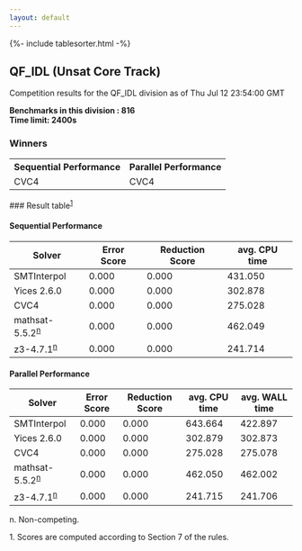 ```yaml
---
layout: default
---
```

{%- include tablesorter.html -%}

##  QF_IDL (Unsat Core Track)

Competition results for the QF_IDL division as of Thu Jul 12 23:54:00 GMT

**Benchmarks in this division : 816  
Time limit: 2400s** 

### Winners
<table>
<tr>
<th class="center">Sequential Performance</th>
<th class="center">Parallel Performance</th>
</tr><tr class="center"><td>CVC4</td><td>CVC4</td></tr></table>
### Result table<sup><a href="#fn1">1</a></sup>

#### Sequential Performance

<table id="sequential" class="result sorted">
<thead><tr class="center">
  <th>Solver</th>
  <th>Error Score</th>
  <th>Reduction Score</th>
  <th>avg. CPU time</th>
</tr></thead><tr>
<td>SMTInterpol</td>
<td>0.000</td><td>0.000</td><td>431.050</td><tr>
<td>Yices 2.6.0</td>
<td>0.000</td><td>0.000</td><td>302.878</td><tr>
<td>CVC4</td>
<td>0.000</td><td>0.000</td><td>275.028</td><tr>
<td>mathsat-5.5.2<SUP><a href="#fn">n</a></SUP></td>
<td>0.000</td><td>0.000</td><td>462.049</td><tr>
<td>z3-4.7.1<SUP><a href="#fn">n</a></SUP></td>
<td>0.000</td><td>0.000</td><td>241.714</td></tr></table>

#### Parallel Performance

<table id="parallel" class="result sorted">
<thead><tr class="center">
  <th>Solver</th>
  <th>Error Score</th>
  <th>Reduction Score</th>
  <th>avg. CPU time</th>
  <th>avg. WALL time</th>
</tr></thead><tr>
<td>SMTInterpol</td>
<td>0.000</td><td>0.000</td><td>643.664</td><td>422.897</td></tr><tr>
<td>Yices 2.6.0</td>
<td>0.000</td><td>0.000</td><td>302.879</td><td>302.873</td></tr><tr>
<td>CVC4</td>
<td>0.000</td><td>0.000</td><td>275.028</td><td>275.078</td></tr><tr>
<td>mathsat-5.5.2<SUP><a href="#fn">n</a></SUP></td>
<td>0.000</td><td>0.000</td><td>462.050</td><td>462.002</td></tr><tr>
<td>z3-4.7.1<SUP><a href="#fn">n</a></SUP></td>
<td>0.000</td><td>0.000</td><td>241.715</td><td>241.706</td></tr></table>
 <span id="fn"> n. Non-competing. </span>

 <span id="fn1"> 1. Scores are computed according to Section 7 of the rules. </span>


